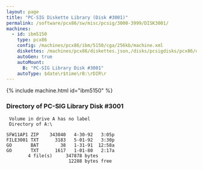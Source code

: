 ```yaml
---
layout: page
title: "PC-SIG Diskette Library (Disk #3001)"
permalink: /software/pcx86/sw/misc/pcsig/3000-3999/DISK3001/
machines:
  - id: ibm5150
    type: pcx86
    config: /machines/pcx86/ibm/5150/cga/256kb/machine.xml
    diskettes: /machines/pcx86/diskettes.json,/disks/pcsigdisks/pcx86/diskettes.json
    autoGen: true
    autoMount:
      B: "PC-SIG Library Disk #3001"
    autoType: $date\r$time\rB:\rDIR\r
---
```


{% include machine.html id="ibm5150" %}

### Directory of PC-SIG Library Disk #3001

     Volume in drive A has no label
     Directory of A:\

    SFW11AP1 ZIP    343040   4-30-92   3:05p
    FILE3001 TXT      3183   5-01-92   3:30p
    GO       BAT        38   1-31-91  12:58a
    GO       TXT      1617   1-01-80   2:17a
            4 file(s)     347878 bytes
                           12288 bytes free
